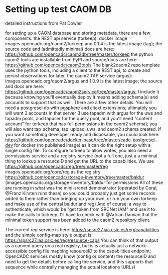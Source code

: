Setting up test CAOM DB
========================


detailed instructions from Pat Dowler


for setting up a CAOM database and storing metadata, there are a few components:
the REST api service (torkeep): docker image images.opencadc.org/caom2/torkeep and 0.1.4 is the latest image (tag); the source code and (admittedly minimal) docs are here: https://github.com/opencadc/caom2db/tree/master/torkeep
the python caom2 tools are installable from PyPI and source/docs are here: https://github.com/opencadc/caom2tools
The blank2caom2 repo template uses the python tools, including a client to the REST api, to create and persist observations
for later, the caom2 TAP service (argus): images.opencadc.org/caom2/argus
and 1.0.9 is the latest image; the source and docs are here: https://github.com/opencadc/caom2service/tree/master/argus; I include it because knowing you'll eventually deploy it means adding schema(s) and accounts to support that as well.
There are a few other details:
You will need a postgresql db with pgsphere and citext extensions; ultimately you will want 3 accounts in that server (I use tapadm with argus for the uws and tapadm pools, and tapuser for the query pool, and you'll need "content account" for torkeep that has full permissions in the caom2 schema); you will also want tap_schema, tap_upload, uws, and caom2 schema created. If you want something developer ready and disposable, you could look here: https://github.com/opencadc/docker-base/tree/master/cadc-postgresql-dev for docker (no published image) as it can do the right setup with a single config file.
To configure torkeep to allow writes, you also need a permissions service and a registry service (not a full one, just a a minimal thing to lookup a resourceID and get the URL to the capabilities. We use
https://github.com/opencadc/reg/tree/master/reg images.opencadc.org/core/reg as the registry
https://github.com/opencadc/storage-inventory/tree/master/baldur (images.opencadc.org/storage-inventory/baldur for permissions
All of these are running in what was the mini-srcnet demonstrator (operated by Coral,
@Franz Kirsten
runs these) so you could probably just get some records added to them rather than bringing up your own, or run your own torkeep and make use of the central baldur and reg)
And of course: a way to authenticate, which would be  "get token from SRCNet IAM" and use it to make the calls to torkeep. I'll have to check with
@Adrian Damian
that the minimal token support has been added to the caom2 repository client.


The current reg service is here:
https://spsrc27.iaa.csic.es/reg/capabilities
and the simple config-map style output is:
https://spsrc27.iaa.csic.es/reg/resource-caps
You can think of that output as a canned query on a real registry, but is is actually just a network-accessible config file mapping resourceID to the capabilities endpoint; OpenCADC services mostly know (config or content) the resourceID and need to get the details before calling the service, and this supports that sequence while centrally managing the actual locations (URLs)